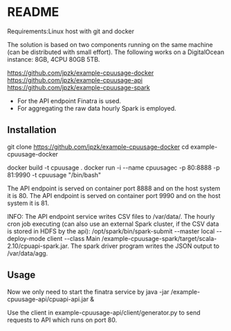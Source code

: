 # README

Requirements:Linux host with git and docker

The solution is based on two components running on the same machine (can be distributed with small effort). The following works on a DigitalOcean instance: 8GB, 4CPU 80GB 5TB.

https://github.com/jpzk/example-cpuusage-docker
https://github.com/jpzk/example-cpuusage-api
https://github.com/jpzk/example-cpuusage-spark

* For the API endpoint Finatra is used.
* For aggregating the raw data hourly Spark is employed.

## Installation

  git clone https://github.com/jpzk/example-cpuusage-docker
  cd example-cpuusage-docker

  docker build -t cpuusage .
  docker run -i --name cpuusagec -p 80:8888 -p 81:9990 -t cpuusage "/bin/bash"

The API endpoint is served on container port 8888 and on the host system it is 80.
The API endpoint is served on container port 9990 and on the host system it is 81.

INFO: The API endpoint service writes CSV files to /var/data/. The hourly cron job executing (can also use an external Spark cluster, if the CSV data is stored in HDFS by the api): /opt/spark/bin/spark-submit --master local --deploy-mode client --class Main /example-cpuusage-spark/target/scala-2.10/cpuapi-spark.jar. The spark driver program writes the JSON output to /var/data/agg.

## Usage

Now we only need to start the finatra service by
  java -jar /example-cpuusage-api/cpuapi-api.jar &

Use the client in example-cpuusage-api/client/generator.py to send requests to API which runs on port 80.


